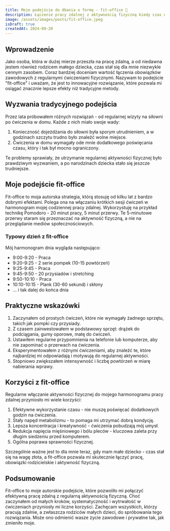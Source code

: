 ```yaml
---
title: Moje podejście do dbania o formę - fit-office 💪
description: Łączenie pracy zdalnej z aktywnością fizyczną kiedy czas nie jest z gumy
image: /assets/images/posts/fit-office.jpeg
isDraft: true
createdAt: 2024-09-20
---
```


## Wprowadzenie

Jako osoba, która w dużej mierze przeszła na pracę zdalną, a od niedawna jestem również rodzicem małego dziecka, czas stał się dla mnie niezwykle cennym zasobem. Coraz bardziej doceniam wartość łączenia obowiązków zawodowych z regularnymi ćwiczeniami fizycznymi. Nazywam to podejście "fit-office" i uważam, że jest to innowacyjne rozwiązanie, które pozwala mi osiągać znacznie lepsze efekty niż tradycyjne metody.

## Wyzwania tradycyjnego podejścia

Przez lata próbowałem różnych rozwiązań - od regularnej wizyty na siłowni po ćwiczenia w domu. Każde z nich miało swoje wady:

1. Konieczność dojeżdżania do siłowni była sporym utrudnieniem, a w godzinach szczytu trudno było znaleźć wolne miejsce.
2. Ćwiczenia w domu wymagały ode mnie dodatkowego poświęcania czasu, który i tak był mocno ograniczony.

Te problemy sprawiały, że utrzymanie regularnej aktywności fizycznej było prawdziwym wyzwaniem, a po narodzinach dziecka stało się jeszcze trudniejsze.

## Moje podejście fit-office

Fit-office to moja autorska strategia, którą stosuję od kilku lat z bardzo dobrymi efektami. Polega ona na włączaniu krótkich sesji ćwiczeń w harmonogram mojej codziennej pracy zdalnej. Wykorzystuję na przykład technikę Pomodoro - 20 minut pracy, 5 minut przerwy. Te 5-minutowe przerwy staram się przeznaczać na aktywność fizyczną, a nie na przeglądanie mediów społecznościowych.

### Typowy dzień z fit-office

Mój harmonogram dnia wygląda następująco:

- 9:00-9:20 - Praca
- 9:20-9:25 - 2 serie pompek (10-15 powtórzeń)
- 9:25-9:45 - Praca
- 9:45-9:50 - 20 przysiadów i stretching
- 9:50-10:10 - Praca
- 10:10-10:15 - Plank (30-60 sekund) i skłony
- ... i tak dalej do końca dnia

## Praktyczne wskazówki

1. Zaczynałem od prostych ćwiczeń, które nie wymagały żadnego sprzętu, takich jak pompki czy przysiady.
2. Z czasem zainwestowałem w podstawowy sprzęt: drążek do podciągania, gumy oporowe, matę do ćwiczeń.
3. Ustawiłem regularne przypomnienia na telefonie lub komputerze, aby nie zapominać o przerwach na ćwiczenia.
4. Eksperymentowałem z różnymi ćwiczeniami, aby znaleźć te, które najbardziej mi odpowiadają i motywują do regularnej aktywności.
5. Stopniowo zwiększałem intensywność i liczbę powtórzeń w miarę nabierania wprawy.

## Korzyści z fit-office

Regularne włączanie aktywności fizycznej do mojego harmonogramu pracy zdalnej przyniosło mi wiele korzyści:

1. Efektywne wykorzystanie czasu - nie muszę poświęcać dodatkowych godzin na ćwiczenia.
2. Stały napęd metabolizmu - to pomaga mi utrzymać dobrą kondycję.
3. Lepsza koncentracja i kreatywność - ćwiczenia pobudzają mój umysł.
4. Redukcja napięcia mięśniowego i bólu pleców - kluczowa zaleta przy długim siedzeniu przed komputerem.
5. Ogólna poprawa sprawności fizycznej.

Szczególnie ważne jest to dla mnie teraz, gdy mam małe dziecko - czas stał się na wagę złota, a fit-office pozwala mi skutecznie łączyć pracę, obowiązki rodzicielskie i aktywność fizyczną.

## Podsumowanie

Fit-office to moje autorskie podejście, które pozwoliło mi połączyć efektywną pracę zdalną z regularną aktywnością fizyczną. Choć zaczynałem od małych kroków, systematyczność i wytrwałość w ćwiczeniach przyniosły mi liczne korzyści. Zachęcam wszystkich, którzy pracują zdalnie, a zwłaszcza rodziców małych dzieci, do spróbowania tego rozwiązania. Może ono odmienić wasze życie zawodowe i prywatne tak, jak zmieniło moje.
